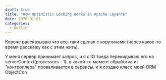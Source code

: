 ```yaml
---
draft: true
title: "How Optimistic Locking Works in Apache Cayenne"
date: 1970-01-01
categories:
  - Kotlin
---
```


Короче рассказываю что все-таки сделал с корутинами (через какое-то время расскажу как с этим жить).

У меня сервер принимает запрос, и я с IO треда перекидываю его на serverContext(processors - 1), в какой-то момент обработка из "контроллера" проваливается в сервисы, и я создаю класс моей ORM - ObjectCon
